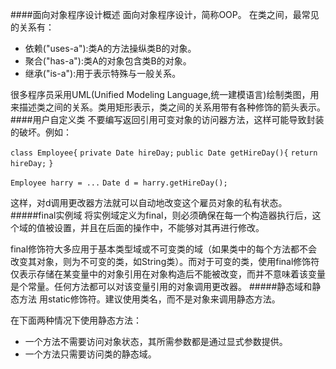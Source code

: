 ####面向对象程序设计概述
面向对象程序设计，简称OOP。
在类之间，最常见的关系有：

* 依赖("uses-a"):类A的方法操纵类B的对象。
* 聚合("has-a"):类A的对象包含类B的对象。
* 继承("is-a"):用于表示特殊与一般关系。

很多程序员采用UML(Unified Modeling Language,统一建模语言)绘制类图，用来描述类之间的关系。类用矩形表示，类之间的关系用带有各种修饰的箭头表示。
####用户自定义类
不要编写返回引用可变对象的访问器方法，这样可能导致封装的破坏。例如：

`class Employee{`
`private Date hireDay;`
`public Date getHireDay(){`
`return hireDay;`
`}`

`Employee harry = ...`
`Date d = harry.getHireDay();`

这样，对d调用更改器方法就可以自动地改变这个雇员对象的私有状态。
#####final实例域
将实例域定义为final，则必须确保在每一个构造器执行后，这个域的值被设置，并且在后面的操作中，不能够对其再进行修改。

final修饰符大多应用于基本类型域或不可变类的域（如果类中的每个方法都不会改变其对象，则为不可变的类，如String类）。而对于可变的类，使用final修饰符仅表示存储在某变量中的对象引用在对象构造后不能被改变，而并不意味着该变量是个常量。任何方法都可以对该变量引用的对象调用更改器。
#####静态域和静态方法
用static修饰符。建议使用类名，而不是对象来调用静态方法。

在下面两种情况下使用静态方法：

* 一个方法不需要访问对象状态，其所需参数都是通过显式参数提供。
* 一个方法只需要访问类的静态域。
